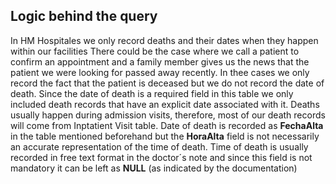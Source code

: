 ## Logic behind the query 
In HM Hospitales we only record deaths and their dates when they happen within our facilities
There could be the case where we call a patient to confirm an appointment and a family member gives us the news that the patient we were looking for passed away recently. In thee cases we only record the fact that the patient is deceased but we do not record the date of death. Since the date of death is a required field in this table we only included death records that have an explicit date associated with it. 
Deaths usually happen during admission visits, therefore, most of our death records will come from Inptatient Visit table. Date of death is recorded as __FechaAlta__ in the table mentioned beforehand but the __HoraAlta__ field is not necessarily an accurate representation of the time of death. Time of death is usually recorded in free text format in the doctor´s note and since this field is not mandatory it can be left as __NULL__ (as indicated by the documentation)
